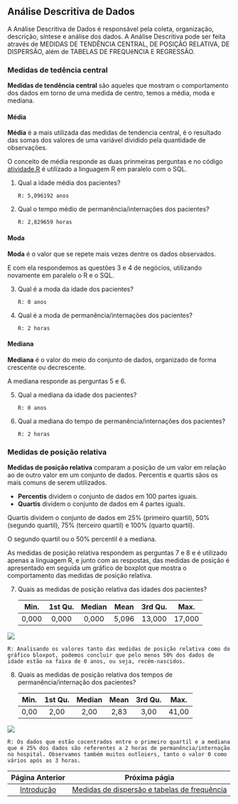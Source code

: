 ## Análise Descritiva de Dados

  A Análise Descritiva de Dados é responsável pela coleta, organização, descrição, síntese e análise dos dados. A Análise Descritiva pode ser feita através de MEDIDAS DE TENDÊNCIA CENTRAL, DE POSIÇÃO RELATIVA, DE DISPERSÃO, além de TABELAS DE FREQUêNCIA E REGRESSÃO.

### Medidas de tedência central

  **Medidas de tendência central** são aqueles que mostram o comportamento dos dados em torno de uma medida de centro, temos a média, moda e mediana.

#### Média

  **Média** é a mais utilizada das medidas de tendencia central, é o resultado das somas dos valores de uma variável dividido pela quantidade de observações.

  O conceito de média responde as duas prinmeiras perguntas e no código [atividade.R](https://github.com/NandesLima/analise-de-dados-com-r-e-sql/blob/main/codigos-dataset/atividade.R) é utilizado a linguagem R em paralelo com o SQL.

1. Qual a idade média dos pacientes?

       R: 5,096192 anos

2. Qual o tempo médio de permanência/internações dos pacientes?

       R: 2,829659 horas

#### Moda

  **Moda** é o valor que se repete mais vezes dentre os dados observados.

  E com ela respondemos as questões 3 e 4 de negócios, utilizando novamente em paralelo o R e o SQL.

3. Qual é a moda da idade dos pacientes?

       R: 0 anos

4. Qual é a moda de permanência/internações dos pacientes?

       R: 2 horas

#### Mediana

  **Mediana** é o valor do meio do conjunto de dados, organizado de forma crescente ou decrescente.

  A mediana responde as perguntas 5 e 6.

5. Qual a mediana da idade dos pacientes?

       R: 0 anos

6. Qual a mediana do tempo de permanência/internações dos pacientes?

       R: 2 horas

### Medidas de posição relativa

  **Medidas de posição relativa** comparam a posição de um valor em relação ao de outro valor em um conjunto de dados. Percentis e quartis sãos os mais comuns de serem utilizados.

- **Percentis** dividem o conjunto de dados em 100 partes iguais.
- **Quartis** dividem o conjunto de dados em 4 partes iguals.

Quartis dividem o conjunto de dados em 25% (primeiro quartil), 50% (segundo quartil), 75% (terceiro quartil) e 100% (quarto quartil).

O segundo quartil ou o 50% percentil é a mediana.

As medidas de posição relativa respondem as perguntas 7 e 8 e é utilizado apenas a linguagem R, e junto com as respostas, das medidas de posição é apresentado em seguida um gráfico de boxplot que mostra o comportamento das medidas de posição relativa.

7. Quais as medidas de posição relativa das idades dos pacientes?
   
   | Min.  | 1st Qu. | Median | Mean  | 3rd Qu. | Max.   |
   |:-----:|:-------:|:------:|:-----:|:-------:|:------:|
   | 0,000 | 0,000   | 0,000  | 5,096 | 13,000  | 17,000 |

![](https://github.com/NandesLima/analise-de-dados-com-r-e-sql/blob/main/imagens/boxplo-idades.png)
    
    R: Analisando os valores tanto das medidas de posição relativa como do gráfico bloxpot, podemos concluir que pelo menos 50% dos dados de idade estão na faixa de 0 anos, ou seja, recém-nascidos.

8. Quais as medidas de posição relativa dos tempos de permanência/internação dos pacientes?
   
   | Min. | 1st Qu. | Median | Mean | 3rd Qu. | Max.  |
   |:----:|:-------:|:------:|:----:|:-------:|:-----:|
   | 0,00 | 2,00    | 2,00   | 2,83 | 3,00    | 41,00 |

![](https://github.com/NandesLima/analise-de-dados-com-r-e-sql/blob/main/imagens/boxplot-tempo.png)
    
    R: Os dados que estão cocentrados entre o primeiro quartil e a mediana que é 25% dos dados são referentes a 2 horas de permanência/internação no hospital. Observamos também muitos outloiers, tanto o valor 0 como vários após as 3 horas.

| Página Anterior | Próxima págia |
|:----------------------------------------------------------------------------------------------------:|:------------------------------------------------------------------------------------------------:|
| [Introdução](https://github.com/NandesLima/analise-de-dados-com-r-e-sql) | [Medidas de dispersão e tabelas de frequência](https://github.com/NandesLima/analise-de-dados-com-r-e-sql/tree/main/paginas/paginas/README.md) |
